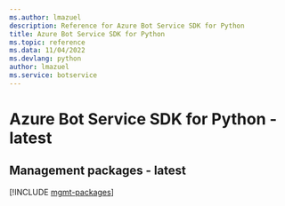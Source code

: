 ```yaml
---
ms.author: lmazuel
description: Reference for Azure Bot Service SDK for Python
title: Azure Bot Service SDK for Python
ms.topic: reference
ms.data: 11/04/2022
ms.devlang: python
author: lmazuel
ms.service: botservice
---
```

# Azure Bot Service SDK for Python - latest

## Management packages - latest
[!INCLUDE [mgmt-packages](bot-service-mgmt-index.md)]